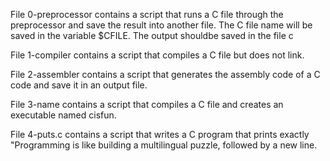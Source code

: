 File 0-preprocessor contains a script that runs a C file through the preprocessor and save the result into another file. The C file name will be saved in the variable $CFILE. The output shouldbe saved in the file c

File 1-compiler contains a script that compiles a C file but does not link.

File 2-assembler contains a script that generates the assembly code of a C code and save it in an output file.

File 3-name contains a script that  compiles a C file and creates an executable named cisfun.

File 4-puts.c contains a script that writes a C program that prints exactly "Programming is like building a multilingual puzzle, followed by a new line.
